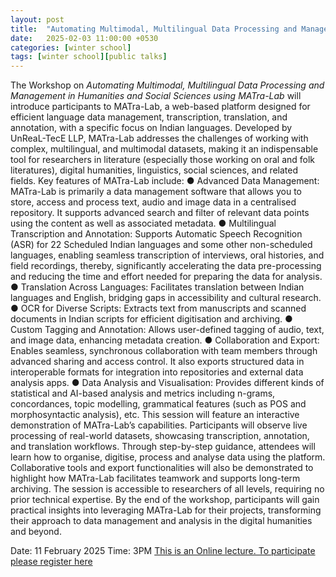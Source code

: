 ```yaml
---
layout: post
title:  "Automating Multimodal, Multilingual Data Processing and Management in Humanities and Social Sciences"
date:   2025-02-03 11:00:00 +0530
categories: [winter school]
tags: [winter school][public talks]
---
```


The Workshop on *Automating Multimodal, Multilingual Data Processing and Management in Humanities and Social Sciences using MATra-Lab* will introduce participants to MATra-Lab, a web-based platform designed for efficient language data management, transcription, translation, and annotation, with a specific focus on Indian languages. Developed by UnReaL-TecE LLP, MATra-Lab addresses the challenges of working with complex, multilingual, and multimodal datasets, making it an indispensable tool for researchers in literature (especially those working on oral and folk literatures), digital humanities, linguistics, social sciences, and related fields.
Key features of MATra-Lab include:
● Advanced Data Management: MATra-Lab is primarily a data management software that allows you to store, access and process text, audio and image data in a centralised repository. It supports advanced search and filter of relevant data points using the content as well as associated metadata.
● Multilingual Transcription and Annotation: Supports Automatic Speech Recognition (ASR) for 22 Scheduled Indian languages and some other non-scheduled languages, enabling seamless transcription of interviews, oral histories, and field recordings, thereby, significantly accelerating the data pre-processing and reducing the time and effort needed for preparing the data for analysis.
● Translation Across Languages: Facilitates translation between Indian languages and English, bridging gaps in accessibility and cultural research.
● OCR for Diverse Scripts: Extracts text from manuscripts and scanned documents in Indian scripts for efficient digitisation and archiving.
● Custom Tagging and Annotation: Allows user-defined tagging of audio, text, and image data, enhancing metadata creation.
● Collaboration and Export: Enables seamless, synchronous collaboration with team members through advanced sharing and access control. It also exports structured data in interoperable formats for integration into repositories and external data analysis apps.
● Data Analysis and Visualisation: Provides different kinds of statistical and AI-based analysis and metrics including n-grams, concordances, topic modelling, grammatical features (such as POS and morphosyntactic analysis), etc.
This session will feature an interactive demonstration of MATra-Lab’s capabilities. Participants will observe live processing of real-world datasets, showcasing transcription, annotation, and translation workflows. Through step-by-step guidance, attendees will learn how to organise, digitise, process and analyse data using the platform. Collaborative tools and export functionalities will also be demonstrated to highlight how MATra-Lab facilitates teamwork and supports long-term archiving.
The session is accessible to researchers of all levels, requiring no prior technical expertise. By the end of the workshop, participants will gain practical insights into leveraging MATra-Lab for their projects, transforming their approach to data management and analysis in the digital humanities and beyond.

Date: 11 February 2025
Time: 3PM
[This is an Online lecture. To participate please register here](https://docs.google.com/forms/d/e/1FAIpQLScnw6Vc3cTBuFcs8rNQdD-1UcgyXEo-7OJRdrsEWBe5IB5kgQ/viewform?usp=dialog)